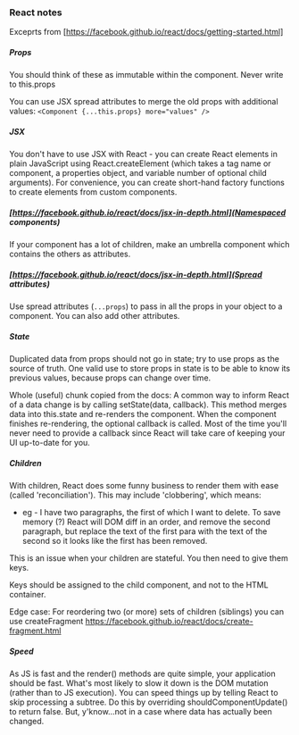 ### React notes
Exceprts from [https://facebook.github.io/react/docs/getting-started.html]

##### Props
You should think of these as immutable within the component. Never write to this.props

You can use JSX spread attributes to merge the old props with additional values:
`<Component {...this.props} more="values" />`

##### JSX
You don't have to use JSX with React - you can create React elements in plain JavaScript using React.createElement (which takes a tag name or component, a properties object, and variable number of optional child arguments).
For convenience, you can create short-hand factory functions to create elements from custom components.

##### [https://facebook.github.io/react/docs/jsx-in-depth.html](Namespaced components)
If your component has a lot of children, make an umbrella component which contains the others as attributes.


##### [https://facebook.github.io/react/docs/jsx-in-depth.html](Spread attributes)
Use spread attributes (`...props`) to pass in all the props in your object to a component. You can also add other attributes.

##### State
Duplicated data from props should not go in state; try to use props as the source of truth. One valid use to store props in state is to be able to know its previous values, because props can change over time.

Whole (useful) chunk copied from the docs:
A common way to inform React of a data change is by calling setState(data, callback). This method merges data into this.state and re-renders the component. When the component finishes re-rendering, the optional callback is called. Most of the time you'll never need to provide a callback since React will take care of keeping your UI up-to-date for you.

##### Children
With children, React does some funny business to render them with ease (called 'reconciliation'). This may include 'clobbering', which means:

* eg - I have two paragraphs, the first of which I want to delete. To save memory (?) React will DOM diff in an order, and remove the second paragraph, but replace the text of the first para with the text of the second so it looks like the first has been removed.

This is an issue when your children are stateful. You then need to give them keys.

Keys should be assigned to the child component, and not to the HTML container.

Edge case: For reordering two (or more) sets of children (siblings) you can use createFragment https://facebook.github.io/react/docs/create-fragment.html

##### Speed
As JS is fast and the render() methods are quite simple, your application should be fast. What's most likely to slow it down is the DOM mutation (rather than to JS execution). You can speed things up by telling React to skip processing a subtree. Do this by overriding shouldComponentUpdate() to return false. But, y'know…not in a case where data has actually been changed.

